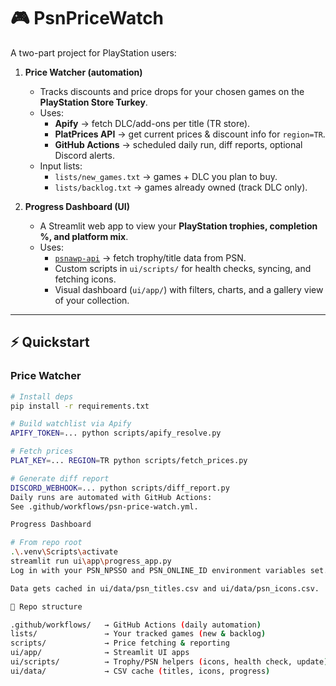 ﻿# 🎮 PsnPriceWatch

A two-part project for PlayStation users:

1. **Price Watcher (automation)**
   - Tracks discounts and price drops for your chosen games on the **PlayStation Store Turkey**.
   - Uses:
     - **Apify** → fetch DLC/add-ons per title (TR store).
     - **PlatPrices API** → get current prices & discount info for `region=TR`.
     - **GitHub Actions** → scheduled daily run, diff reports, optional Discord alerts.
   - Input lists:
     - `lists/new_games.txt` → games + DLC you plan to buy.
     - `lists/backlog.txt` → games already owned (track DLC only).

2. **Progress Dashboard (UI)**
   - A Streamlit web app to view your **PlayStation trophies, completion %, and platform mix**.
   - Uses:
     - [`psnawp-api`](https://pypi.org/project/psnawp-api/) → fetch trophy/title data from PSN.
     - Custom scripts in `ui/scripts/` for health checks, syncing, and fetching icons.
     - Visual dashboard (`ui/app/`) with filters, charts, and a gallery view of your collection.

---

## ⚡ Quickstart

### Price Watcher
```bash
# Install deps
pip install -r requirements.txt

# Build watchlist via Apify
APIFY_TOKEN=... python scripts/apify_resolve.py

# Fetch prices
PLAT_KEY=... REGION=TR python scripts/fetch_prices.py

# Generate diff report
DISCORD_WEBHOOK=... python scripts/diff_report.py
Daily runs are automated with GitHub Actions:
See .github/workflows/psn-price-watch.yml.

Progress Dashboard

# From repo root
.\.venv\Scripts\activate
streamlit run ui\app\progress_app.py
Log in with your PSN_NPSSO and PSN_ONLINE_ID environment variables set.

Data gets cached in ui/data/psn_titles.csv and ui/data/psn_icons.csv.

📂 Repo structure

.github/workflows/   → GitHub Actions (daily automation)
lists/               → Your tracked games (new & backlog)
scripts/             → Price fetching & reporting
ui/app/              → Streamlit UI apps
ui/scripts/          → Trophy/PSN helpers (icons, health check, update)
ui/data/             → CSV cache (titles, icons, progress)